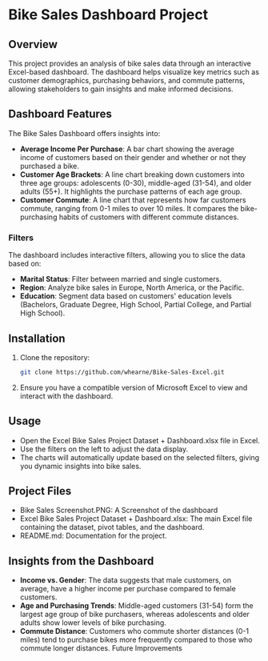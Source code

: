 # Bike Sales Dashboard Project

## Overview

This project provides an analysis of bike sales data through an interactive Excel-based dashboard. The dashboard helps visualize key metrics such as customer demographics, purchasing behaviors, and commute patterns, allowing stakeholders to gain insights and make informed decisions.

## Dashboard Features

The Bike Sales Dashboard offers insights into:

- **Average Income Per Purchase**: A bar chart showing the average income of customers based on their gender and whether or not they purchased a bike.
- **Customer Age Brackets**: A line chart breaking down customers into three age groups: adolescents (0-30), middle-aged (31-54), and older adults (55+). It highlights the purchase patterns of each age group.
- **Customer Commute**: A line chart that represents how far customers commute, ranging from 0-1 miles to over 10 miles. It compares the bike-purchasing habits of customers with different commute distances.

### Filters
The dashboard includes interactive filters, allowing you to slice the data based on:

- **Marital Status**: Filter between married and single customers.
- **Region**: Analyze bike sales in Europe, North America, or the Pacific.
- **Education**: Segment data based on customers' education levels (Bachelors, Graduate Degree, High School, Partial College, and Partial High School).

## Installation

1. Clone the repository:
   ```bash
   git clone https://github.com/whearne/Bike-Sales-Excel.git
2. Ensure you have a compatible version of Microsoft Excel to view and interact with the dashboard.
   
## Usage

- Open the Excel Bike Sales Project Dataset + Dashboard.xlsx file in Excel.
- Use the filters on the left to adjust the data display.
- The charts will automatically update based on the selected filters, giving you dynamic insights into bike sales.

## Project Files

- Bike Sales Screenshot.PNG: A Screenshot of the dashboard
- Excel Bike Sales Project Dataset + Dashboard.xlsx: The main Excel file containing the dataset, pivot tables, and the dashboard.
- README.md: Documentation for the project.
  
## Insights from the Dashboard

- **Income vs. Gender**: The data suggests that male customers, on average, have a higher income per purchase compared to female customers.
- **Age and Purchasing Trends**: Middle-aged customers (31-54) form the largest age group of bike purchasers, whereas adolescents and older adults show lower levels of bike purchasing.
- **Commute Distance**: Customers who commute shorter distances (0-1 miles) tend to purchase bikes more frequently compared to those who commute longer distances.
Future Improvements
